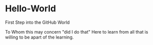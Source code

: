 # Hello-World
First Step into the GitHub World

To Whom this may concern "did I do that"
Here to learn from all that is willing to be apart of the learning.
